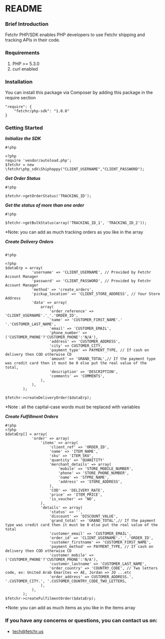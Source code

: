 # README #

### Brief Introduction ###
Fetchr PHP/SDK enables PHP developers to use Fetchr shipping and tracking APIs in their code.

### Requirements ###
1. PHP >= 5.3.0
2. curl enabled
 
### Installation ###
You can install this package via Composer by adding this package in the require section

```
"require": {
    "fetchr/php-sdk": "1.0.0"
}

```

### Getting Started ###

***Initialize the SDK***
```
#!php

<?php
require 'vendor/autoload.php';
$fetchr = new \fetchr\php_sdk\Shiphappy("CLIENT_USERNAME","CLIENT_PASSWORD");
```
***Get Order Status***

```
#!php

$fetchr->getOrderStatus('TRACKING_ID');
```
***Get the status of more than one order***

```
#!php

$fetchr->getBulkStatus(array('TRACKING_ID_1', 'TRACKING_ID_2'));
```
*Note: you can add as much tracking orders as you like in the array

***Create Delivery Orders***

```

#!php

<?php
$dataErp = array(
            'username' => 'CLIENT_USERNAME', // Provided by Fetchr Account Manager
            'password' => 'CLIENT_PASSWORD', // Provided by Fetchr Account Manager
            'method' => 'create_orders',
            'pickup_location' => 'CLIENT_STORE_ADDRESS', // Your Store Address
            'data' => array(
                array(
                    'order_reference' => 'CLIENT_USERNAME'.'_'.'ORDER_ID',
                    'name' => 'CUSTOMER_FIRST_NAME'.' '.'CUSTOMER_LAST_NAME',
                    'email' => 'CUSTOMER_EMAIL',
                    'phone_number' => ('CUSTOMER_PHONE'?'CUSTOMER_PHONE':'N/A'),
                    'address' => 'CUSTOMER_ADDRESS',
                    'city' => CUSTOMER_CITY,
                    'payment_type' => PAYMENT_TYPE, // If cash on delivery then COD otherwise CD 
                    'amount' => 'GRAND_TOTAL',// If the payment type was credit card then it must be 0 else put the real value of the total,
                    'description' => 'DESCRIPTION',
                    'comments' => 'COMMENTS',
                ),
            ),
        );

$fetchr->createDeliveryOrder($dataErp);
```
*Note : all the capital-case words must be replaced with variables

***Create Fulfillment Orders***

```
#!php
<?php
$dataErp[] = array(
            'order' => array(
                'items' => array(
                    'client_ref' => 'ORDER_ID',
                    'name' => 'ITEM_NAME',
                    'sku' => 'ITEM_SKU',
                    'quantity' => 'QUANITITY'
                    'merchant_details' => array(
                        'mobile' => 'STORE_MOBILE_NUMBER',
                        'phone' => 'STORE_PHONE_NUMBER',
                        'name' => 'STPRE_NAME',
                        'address' => 'STORE_ADDRESS',
                    ),
                    'COD' => 'DELIVERY_RATE',
                    'price' => 'ITEM_PRICE',
                    'is_voucher' => 'NO',
                ),
                'details' => array(
                    'status' => '',
                    'discount' => 'DISCOUNT_VALUE',
                    'grand_total' => 'GRAND_TOTAL',// If the payment type was credit card then it must be 0 else put the real value of the total
                    'customer_email' => 'CUSTOMER_EMAIL',
                    'order_id' => 'CLIENT_USERNAME'.'_'.'ORDER_ID',
                    'customer_firstname' => 'CUSTOMER_FIRST_NAME',
                    'payment_method' => PAYMENT_TYPE, // If cash on delivery then COD otherwise CD 
                    'customer_mobile' => ('CUSTOMER_PHONE'?'CUSTOMER_PHONE':'N/A'),
                    'customer_lastname' => 'CUSTOMER_LAST_NAME',
                    'order_country' => 'COUNTRY_CODE', // Two letters code, ex: United Arab Emarites => AE, Jordan => JO ...etc 
                    'order_address' => CUSTOMER_ADDRESS.', '.CUSTOMER_CITY.', '.CUSTOMER_COUNTRY_CODE_TWO_LETTERS,
                ),
            ),
        );
$fetchr->createFulfilmentOrder($dataErp);
```
*Note: you can add as much items as you like in the items array

### If you have any concerns or questions, you can contact us on: ###
* tech@fetchr.us